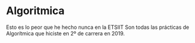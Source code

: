 # Algoritmica
Esto es lo peor que he hecho nunca en la ETSIIT
Son todas las prácticas de Algorítmica que hiciste en 2º de carrera en 2019.
